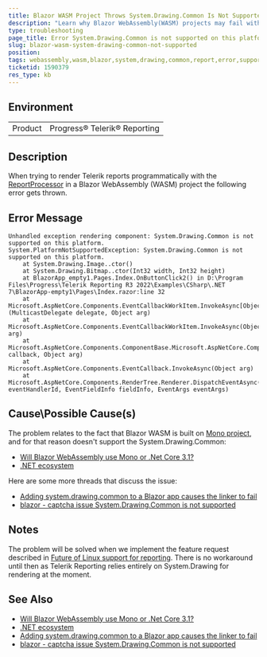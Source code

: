 ```yaml
---
title: Blazor WASM Project Throws System.Drawing.Common Is Not Supported on this Platform
description: "Learn why Blazor WebAssembly(WASM) projects may fail with the error System.Drawing.Common is not supported on this platform when hosting Telerik Reporting engine."
type: troubleshooting
page_title: Error System.Drawing.Common is not supported on this platform when hosting Telerik Reporting in Blazor WebAssembly(WASM) project
slug: blazor-wasm-system-drawing-common-not-supported
position: 
tags: webassembly,wasm,blazor,system,drawing,common,report,error,supported
ticketid: 1590379
res_type: kb
---
```


## Environment

<table>
	<tbody>
		<tr>
			<td>Product</td>
			<td>Progress® Telerik® Reporting</td>
		</tr>
	</tbody>
</table>


## Description

When trying to render Telerik reports programmatically with the [ReportProcessor](/api/telerik.reporting.processing.reportprocessor) in a Blazor WebAssembly (WASM) project the following error gets thrown.

## Error Message

````
Unhandled exception rendering component: System.Drawing.Common is not supported on this platform.
System.PlatformNotSupportedException: System.Drawing.Common is not supported on this platform.
	at System.Drawing.Image..ctor()
	at System.Drawing.Bitmap..ctor(Int32 width, Int32 height)
	at BlazorApp_empty1.Pages.Index.OnButtonClick2() in D:\Program Files\Progress\Telerik Reporting R3 2022\Examples\CSharp\.NET 7\BlazorApp-empty1\Pages\Index.razor:line 32
	at Microsoft.AspNetCore.Components.EventCallbackWorkItem.InvokeAsync[Object](MulticastDelegate delegate, Object arg)
	at Microsoft.AspNetCore.Components.EventCallbackWorkItem.InvokeAsync(Object arg)
	at Microsoft.AspNetCore.Components.ComponentBase.Microsoft.AspNetCore.Components.IHandleEvent.HandleEventAsync(EventCallbackWorkItem callback, Object arg)
	at Microsoft.AspNetCore.Components.EventCallback.InvokeAsync(Object arg)
	at Microsoft.AspNetCore.Components.RenderTree.Renderer.DispatchEventAsync(UInt64 eventHandlerId, EventFieldInfo fieldInfo, EventArgs eventArgs)
````

## Cause\Possible Cause(s)

The problem relates to the fact that Blazor WASM is built on [Mono project](https://www.mono-project.com/), and for that reason doesn't support the System.Drawing.Common:

* [Will Blazor WebAssembly use Mono or .Net Core 3.1?](https://stackoverflow.com/questions/58651518/will-blazor-webassembly-use-mono-or-net-core-3-1)
* [.NET ecosystem](https://learn.microsoft.com/en-us/dotnet/core/introduction#net-ecosystem)

Here are some more threads that discuss the issue:

* [Adding system.drawing.common to a Blazor app causes the linker to fail](https://github.com/mono/mono/issues/15806)
* [blazor - captcha issue System.Drawing.Common is not supported](https://stackoverflow.com/questions/65679594/blazor-captcha-issue-system-drawing-common-is-not-supported)

## Notes

The problem will be solved when we implement the feature request described in [Future of Linux support for reporting](https://feedback.telerik.com/reporting/1537361-future-of-linux-support-for-reporting). There is no workaround until then as Telerik Reporting relies entirely on System.Drawing for rendering at the moment.

## See Also

* [Will Blazor WebAssembly use Mono or .Net Core 3.1?](https://stackoverflow.com/questions/58651518/will-blazor-webassembly-use-mono-or-net-core-3-1)
* [.NET ecosystem](https://learn.microsoft.com/en-us/dotnet/core/introduction#net-ecosystem)
* [Adding system.drawing.common to a Blazor app causes the linker to fail](https://github.com/mono/mono/issues/15806)
* [blazor - captcha issue System.Drawing.Common is not supported](https://stackoverflow.com/questions/65679594/blazor-captcha-issue-system-drawing-common-is-not-supported)

